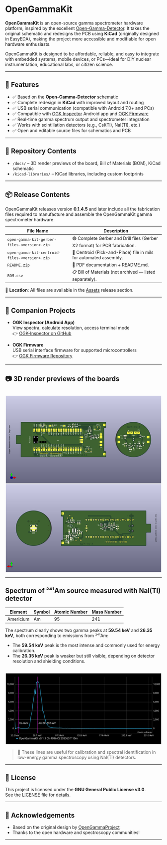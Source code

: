 # OpenGammaKit

**OpenGammaKit** is an open-source gamma spectrometer hardware platform, inspired by the excellent [Open-Gamma-Detector](https://github.com/OpenGammaProject/Open-Gamma-Detector). It takes the original schematic and redesigns the PCB using **KiCad** (originally designed in EasyEDA), making the project more accessible and modifiable for open hardware enthusiasts.

OpenGammaKit is designed to be affordable, reliable, and easy to integrate with embedded systems, mobile devices, or PCs—ideal for DIY nuclear instrumentation, educational labs, or citizen science.

---

## 🔧 Features

- ✅ Based on the **Open-Gamma-Detector** schematic  
- ✅ Complete redesign in **KiCad** with improved layout and routing  
- ✅ USB serial communication (compatible with Android 7.0+ and PCs)  
- ✅ Compatible with [OGK Inspector](https://github.com/vikulin/OGK-Inspector) Android app and [OGK Firmware](https://github.com/vikulin/OGK-Firmware) 
- ✅ Real-time gamma spectrum output and spectrometer integration  
- ✅ Works with scintillation detectors (e.g., CsI(Tl), NaI(Tl), etc.)  
- ✅ Open and editable source files for schematics and PCB

---

## 📂 Repository Contents

- `/docs/` – 3D render previews of the board, Bill of Materials (BOM), KiCad schematic 
- `/kicad-libraries/` – KiCad libraries, including custom footprints

---

## 📦 Release Contents

OpenGammaKit releases version **0.1.4.5** and later include all the fabrication files required to manufacture and assemble the OpenGammaKit gamma spectrometer hardware:

| File Name                                     | Description                                                                |
| --------------------------------------------- | -------------------------------------------------------------------------- |
| `open-gamma-kit-gerber-files-<version>.zip`   | 🟢 Complete Gerber and Drill files (Gerber X2 format) for PCB fabrication. |
| `open-gamma-kit-centroid-files-<version>.zip` | 📍 Centroid (Pick-and-Place) file in mils for automated assembly.          |
| `README.zip`                                  | 📄 PDF documentation + README.md.                                          |
| `BOM.csv`                                     | 📋 Bill of Materials (not archived — listed separately).                   |

📁 **Location**: All files are available in the [Assets](https://github.com/vikulin/OpenGammaKit/releases) release section.

---

## 🧠 Companion Projects

- **OGK Inspector (Android App)**  
  View spectra, calculate resolution, access terminal mode  
  👉 [OGK-Inspector on GitHub](https://github.com/vikulin/OGK-Inspector)

- **OGK Firmware**  
  USB serial interface firmware for supported microcontrollers  
  👉 [OGK Firmware Repository](https://github.com/vikulin/OGK-Firmware)

---

## 📷 3D render previews of the boards

<p align="center">
  <br>
  <img alt="3d Front View of the detector board" title="3d Front View of the detector board" width="500px" src="docs/pcb-3dview-v0.1.4-f.png">
  <br>
  <img alt="3d Back View of the detector board" title="3d Back View of the detector board" width="500px" src="docs/pcb-3dview-v0.1.4-b.png">
</p>

---

## Spectrum of ²⁴¹Am source measured with NaI(Tl) detector
| Element | Symbol | Atomic Number | Mass Number |
|---------|--------|----------------|--------------|
| Americium | Am     | 95             | 241          |

The spectrum clearly shows two gamma peaks at **59.54 keV** and **26.35 keV**, both corresponding to emissions from ²⁴¹Am:

- The **59.54 keV** peak is the most intense and commonly used for energy calibration.
- The **26.35 keV** peak is weaker but still visible, depending on detector resolution and shielding conditions.

<p align="center">
  <br>
  <img alt="Am-241" title="Am-241 10 minutes spectrum" width="500px" src="docs/Am-241-10m-h.png">
</p>

> 📌 These lines are useful for calibration and spectral identification in low-energy gamma spectroscopy using NaI(Tl) detectors.

---

## 📜 License

This project is licensed under the **GNU General Public License v3.0**.  
See the [LICENSE](LICENSE) file for details.

---

## 🙌 Acknowledgements

- Based on the original design by [OpenGammaProject](https://github.com/OpenGammaProject/Open-Gamma-Detector)  
- Thanks to the open hardware and spectroscopy communities!

---
